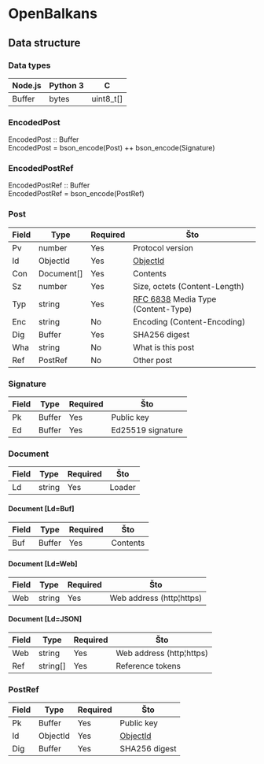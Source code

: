 OpenBalkans
===

Data structure
---

### Data types

| Node.js | Python 3 | C
| --- | --- | ---
| Buffer | bytes | uint8_t[]

### EncodedPost

EncodedPost :: Buffer  
EncodedPost = bson_encode(Post) ++ bson_encode(Signature)

### EncodedPostRef

EncodedPostRef :: Buffer  
EncodedPostRef = bson_encode(PostRef)

### Post

| Field | Type | Required | Što
| --- | --- | --- | ---
| Pv | number | Yes | Protocol version
| Id | ObjectId | Yes | [ObjectId][ObjectId]
| Con | Document[] | Yes | Contents
| Sz | number | Yes | Size, octets (Content-Length)
| Typ | string | Yes | [RFC 6838][MediaType] Media Type (Content-Type)
| Enc | string | No | Encoding (Content-Encoding)
| Dig | Buffer | Yes | SHA256 digest
| Wha | string | No | What is this post
| Ref | PostRef | No | Other post

### Signature

| Field | Type | Required | Što
| --- | --- | --- | ---
| Pk | Buffer | Yes | Public key
| Ed | Buffer | Yes | Ed25519 signature

### Document

| Field | Type | Required | Što
| --- | --- | --- | ---
| Ld | string | Yes | Loader

#### Document [Ld=Buf]

| Field | Type | Required | Što
| --- | --- | --- | ---
| Buf | Buffer | Yes | Contents

#### Document [Ld=Web]

| Field | Type | Required | Što
| --- | --- | --- | ---
| Web | string | Yes | Web address (http¦https)

#### Document [Ld=JSON]

| Field | Type | Required | Što
| --- | --- | --- | ---
| Web | string | Yes | Web address (http¦https)
| Ref | string[] | Yes | Reference tokens

### PostRef

| Field | Type | Required | Što
| --- | --- | --- | ---
| Pk | Buffer | Yes | Public key
| Id | ObjectId | Yes | [ObjectId][ObjectId]
| Dig | Buffer | Yes | SHA256 digest

[ObjectId]: https://docs.mongodb.com/manual/reference/bson-types/index.html#objectid
[MediaType]: https://tools.ietf.org/html/rfc6838
[JSONPointer]: https://tools.ietf.org/html/rfc6901
